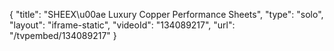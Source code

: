 {
    "title": "SHEEX\u00ae Luxury Copper Performance Sheets",
    "type": "solo",
    "layout": "iframe-static",
    "videoId": "134089217",
    "url": "\/tvpembed\/134089217"
}